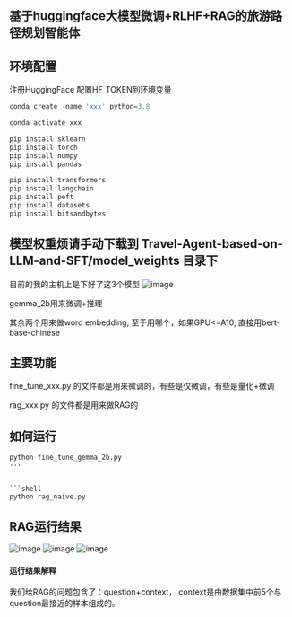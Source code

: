 ## 基于huggingface大模型微调+RLHF+RAG的旅游路径规划智能体

## 环境配置

注册HuggingFace
配置HF_TOKEN到环境变量

```python
conda create -name 'xxx' python=3.8

conda activate xxx

pip install sklearn
pip install torch
pip install numpy
pip install pandas

pip install transformers
pip install langchain
pip install peft
pip install datasets
pip install bitsandbytes
```



## 模型权重烦请手动下载到 Travel-Agent-based-on-LLM-and-SFT/model_weights 目录下

目前的我的主机上是下好了这3个模型
![image](https://github.com/user-attachments/assets/29ae0f5c-c6ff-462b-a4bf-a895e32765bc)

gemma_2b用来微调+推理

其余两个用来做word embedding, 至于用哪个，如果GPU<=A10, 直接用bert-base-chinese







## 主要功能

fine_tune_xxx.py 的文件都是用来微调的，有些是仅微调，有些是量化+微调


rag_xxx.py 的文件都是用来做RAG的




## 如何运行

```shell
python fine_tune_gemma_2b.py
···


```shell
python rag_naive.py
```







## RAG运行结果
![image](https://github.com/user-attachments/assets/ceec5972-c689-47ba-91d9-9df160e54dd8)
![image](https://github.com/user-attachments/assets/27aea7e5-620b-42dd-a68d-070c5c0be2cb)
![image](https://github.com/user-attachments/assets/577a138a-f3e7-48f0-bd97-e319ae7982c7)


#### 运行结果解释
我们给RAG的问题包含了：question+context， context是由数据集中前5个与question最接近的样本组成的。
